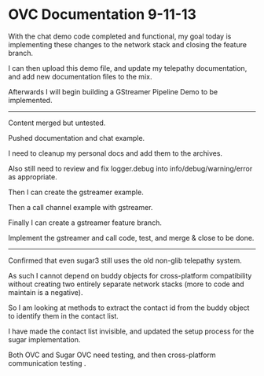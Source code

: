 
# OVC Documentation 9-11-13

With the chat demo code completed and functional, my goal today is implementing these changes to the network stack and closing the feature branch.

I can then upload this demo file, and update my telepathy documentation, and add new documentation files to the mix.

Afterwards I will begin building a GStreamer Pipeline Demo to be implemented.


---

Content merged but untested.

Pushed documentation and chat example.


I need to cleanup my personal docs and add them to the archives.

Also still need to review and fix logger.debug into info/debug/warning/error as appropriate.

Then I can create the gstreamer example.

Then a call channel example with gstreamer.

Finally I can create a gstreamer feature branch.

Implement the gstreamer and call code, test, and merge & close to be done.


---

Confirmed that even sugar3 still uses the old non-glib telepathy system.

As such I cannot depend on buddy objects for cross-platform compatibility without creating two entirely separate network stacks (more to code and maintain is a negative).

So I am looking at methods to extract the contact id from the buddy object to identify them in the contact list.

I have made the contact list invisible, and updated the setup process for the sugar implementation.

Both OVC and Sugar OVC need testing, and then cross-platform communication testing .

